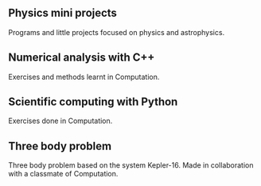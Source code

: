 Physics mini projects
-----------
Programs and little projects focused on physics and astrophysics.

Numerical analysis with C++
-----------
Exercises and methods learnt in Computation.

Scientific computing with Python
-----------
Exercises done in Computation.

Three body problem
-----------
Three body problem based on the system Kepler-16. Made in collaboration with a classmate of Computation.